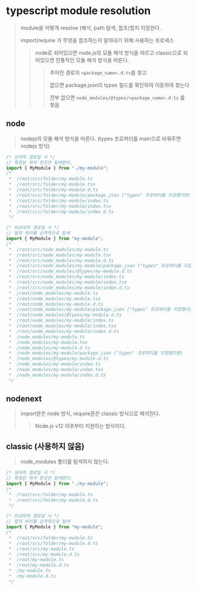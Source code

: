 # typescript module resolution

> module을 어떻게 resolve (해석, path 탐색, 참조)할지 지정한다.
>
> import/require 가 무엇을 참조하는지 알아내기 위해 사용하는 프로세스
>
> > node로 되어있으면 node.js의 모듈 해석 방식을 따르고 classic으로 되어있으면 전통적인 모듈 해석 방식을 따른다.
> >
> > > 주어진 경로의 `<package_name>.d.ts`를 찾고
> > >
> > > 없으면 package.json의 types 필드를 확인하여 이동하여 찾는다
> > >
> > > 전부 없으면 `node_modules/@types/<package_name>.d.ts` 를 찾음

## node

> nodejs의 모듈 해석 방식을 따른다. (types 프로퍼티를 main으로 바꿔주면 nodejs 방식)

```ts
/* 상대적 경로일 시 */
// 특정된 위치 한곳만 탐색한다.
import { MyModule } from "./my-module";
/*
 *  /root/src/folder/my-module.ts
 *  /root/src/folder/my-module.tsx
 *  /root/src/folder/my-module.d.ts
 *  /root/src/folder/my-module/package.json ("types" 프로퍼티를 지정했다면)
 *  /root/src/folder/my-module/index.ts
 *  /root/src/folder/my-module/index.tsx
 *  /root/src/folder/my-module/index.d.ts
 */

/* 비상대적 경로일 시 */
// 밑의 위치를 순착적으로 탐색
import { MyModule } from "my-module";
/*
 *  /root/src/node_modules/my-module.ts
 *  /root/src/node_modules/my-module.tsx
 *  /root/src/node_modules/my-module.d.ts
 *  /root/src/node_modules/my-module/package.json ("types" 프로퍼티를 지정했다면)
 *  /root/src/node_modules/@types/my-module.d.ts
 *  /root/src/node_modules/my-module/index.ts
 *  /root/src/node_modules/my-module/index.tsx
 *  /root/src/node_modules/my-module/index.d.ts
 *  /root/node_modules/my-module.ts
 *  /root/node_modules/my-module.tsx
 *  /root/node_modules/my-module.d.ts
 *  /root/node_modules/my-module/package.json ("types" 프로퍼티를 지정했다면)
 *  /root/node_modules/@types/my-module.d.ts
 *  /root/node_modules/my-module/index.ts
 *  /root/node_modules/my-module/index.tsx
 *  /root/node_modules/my-module/index.d.ts
 *  /node_modules/my-module.ts
 *  /node_modules/my-module.tsx
 *  /node_modules/my-module.d.ts
 *  /node_modules/my-module/package.json ("types" 프로퍼티를 지정했다면)
 *  /node_modules/@types/my-module.d.ts
 *  /node_modules/my-module/index.ts
 *  /node_modules/my-module/index.tsx
 *  /node_modules/my-module/index.d.ts
 */
```

## nodenext

> import문은 node 방식, require문은 classic 방식으로 해석한다.
>
> > Node.js v12 이후부터 지원하는 방식이다.

## classic (사용하지 않음)

> node_modules 폴더를 탐색하지 않는다.

```ts
/* 상대적 경로일 시 */
// 특정된 위치 한곳만 탐색한다.
import { MyModule } from "./my-module";
/*
 *  /root/src/folder/my-module.ts
 *  /root/src/folder/my-module.d.ts
 */

/* 비상대적 경로일 시 */
// 밑의 위치를 순착적으로 탐색
import { MyModule } from "my-module";
/*
 *  /root/src/folder/my-module.ts
 *  /root/src/folder/my-module.d.ts
 *  /root/src/my-module.ts
 *  /root/src/my-module.d.ts
 *  /root/my-module.ts
 *  /root/my-module.d.ts
 *  /my-module.ts
 *  /my-module.d.ts
 */
```
